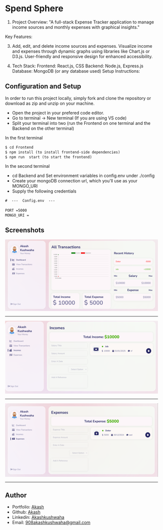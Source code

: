 ﻿# Spend Sphere
 
1) Project Overview: "A full-stack Expense Tracker application to manage income sources and monthly expenses with graphical insights."

Key Features:

3) Add, edit, and delete income sources and expenses.
Visualize income and expenses through dynamic graphs using libraries like Chart.js or D3.js.
User-friendly and responsive design for enhanced accessibility.

4) Tech Stack:
Frontend: React.js, CSS
Backend: Node.js, Express.js
Database: MongoDB (or any database used)
Setup Instructions:

## Configuration and Setup

In order to run this project locally, simply fork and clone the repository or download as zip and unzip on your machine.

- Open the project in your prefered code editor.
- Go to terminal -> New terminal (If you are using VS code)
- Split your terminal into two (run the Frontend on one terminal and the Backend on the other terminal)

In the first terminal

```
$ cd Frontend
$ npm install (to install frontend-side dependencies)
$ npm run  start (to start the frontend)
```

In the second terminal

- cd Backend and Set environment variables in config.env under ./config
- Create your mongoDB connection url, which you'll use as your MONGO_URI
- Supply the following credentials

```
#  ---  Config.env  ---

PORT =5000
MONGO_URI =

```


 ##  Screenshots 
 

![1](https://github.com/akashkus121/Expense-Tracker-/blob/main/frontend/img%201.png)
--- - 
![2](https://github.com/akashkus121/Expense-Tracker-/blob/main/frontend/img%202.png)

--- - 
![3](https://github.com/akashkus121/Expense-Tracker-/blob/main/frontend/img%203.png)

--- - 



## Author
- Portfolio: [Akash](https://gregarious-hummingbird-f1cf08.netlify.app/)
- Github: [Akash](https://github.com/akashkus121/)
- Linkedin: [Akashkushwaha](https://www.linkedin.com/in/akash-kushwaha-35b812227/)
- Email: [908akashkushwaha@gmail.com](mailto:908akashkushwaha@gmail.com)

